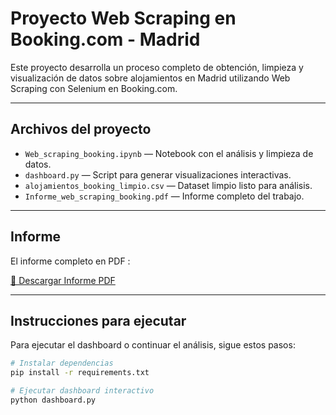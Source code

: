 # Proyecto Web Scraping en Booking.com - Madrid

Este proyecto desarrolla un proceso completo de obtención, limpieza y visualización de datos sobre alojamientos en Madrid utilizando Web Scraping con Selenium en Booking.com.

---

## Archivos del proyecto

- `Web_scraping_booking.ipynb` — Notebook con el análisis y limpieza de datos.
- `dashboard.py` — Script para generar visualizaciones interactivas.
- `alojamientos_booking_limpio.csv` — Dataset limpio listo para análisis.
- `Informe_web_scraping_booking.pdf` — Informe completo del trabajo.

---

## Informe

El informe completo en PDF :

[📄 Descargar Informe PDF](https://github.com/AlexandroBG/booking-madrid-webscraping/blob/main/Informe_web_scraping_booking.pdf?raw=true)

---

## Instrucciones para ejecutar

Para ejecutar el dashboard o continuar el análisis, sigue estos pasos:

```bash
# Instalar dependencias
pip install -r requirements.txt

# Ejecutar dashboard interactivo
python dashboard.py
